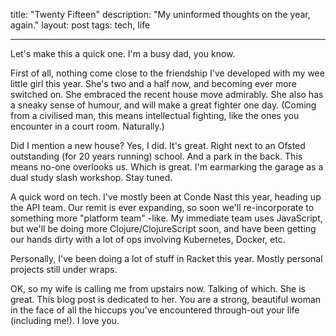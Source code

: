 title: "Twenty Fifteen"
description: "My uninformed thoughts on the year, again."
layout: post
tags: tech, life

---

Let's make this a quick one. I'm a busy dad, you know.

First of all, nothing come close to the friendship I've developed with my wee
little girl this year. She's two and a half now, and becoming ever more switched
on. She embraced the recent house move admirably. She also has a sneaky sense of
humour, and will make a great fighter one day. (Coming from a civilised man,
this means intellectual fighting, like the ones you encounter in a court room. Naturally.)

Did I mention a new house? Yes, I did. It's great. Right next to an Ofsted
outstanding (for 20 years running) school. And a park in the back. This means
no-one overlooks us. Which is great. I'm earmarking the garage as a dual study
slash workshop. Stay tuned.

A quick word on tech. I've mostly been at Conde Nast this year, heading up the
API team. Our remit is ever expanding, so soon we'll re-incorporate to something
more "platform team" -like. My immediate team uses JavaScript, but we'll be
doing more Clojure/ClojureScript soon, and have been getting our hands dirty
with a lot of ops involving Kubernetes, Docker, etc.

Personally, I've been doing a lot of stuff in Racket this year. Mostly personal
projects still under wraps.

OK, so my wife is calling me from upstairs now. Talking of which. She is great.
This blog post is dedicated to her. You are a strong, beautiful woman in the
face of all the hiccups you've encountered through-out your life (including
me!). I love you.
